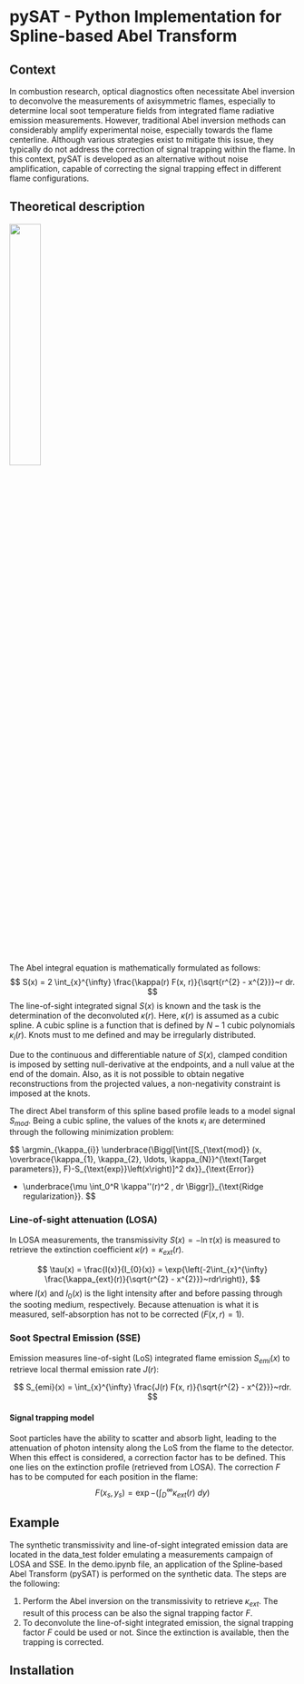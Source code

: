 # pySAT - Python Implementation for Spline-based Abel Transform

## Context
In combustion research, optical diagnostics often necessitate Abel inversion to deconvolve the measurements of axisymmetric flames, especially to determine local soot temperature fields from integrated flame radiative emission measurements. However, traditional Abel inversion methods can considerably amplify experimental noise, especially towards the flame centerline. Although various strategies exist to mitigate this issue, they typically do not address the correction of signal trapping within the flame. In this context, pySAT is developed as an alternative without noise amplification, capable of correcting the signal trapping effect in different flame configurations.

## Theoretical description

<img src="https://gitlab.coria-cfd.fr/littinm/pysat/-/raw/main/img/3D_Abel_Ethylene_v3.png" width="33%"/>


The Abel integral equation is mathematically formulated as follows:
$$
S(x) = 2 \int_{x}^{\infty} \frac{\kappa(r) F(x, r)}{\sqrt{r^{2} - x^{2}}}~r dr.
$$
The line-of-sight integrated signal $S(x)$ is known and the task is the determination of the deconvoluted $\kappa(r)$. Here, $\kappa(r)$ is assumed as a cubic spline. A cubic spline is a function that is defined by $N-1$ cubic polynomials $\kappa_{i}(r)$. Knots must to me defined and may be irregularly distributed.

Due to the continuous and differentiable nature of $S(x)$, clamped condition is imposed by setting null-derivative at the endpoints, and a null value at the end of the domain. Also, as it is not possible to obtain negative reconstructions from the projected values, a non-negativity constraint is imposed at the knots.

The direct Abel transform of this spline based profile leads to a model signal $S_{mod}$. Being a cubic spline, the values of the knots $\kappa_{i}$ are determined through the following minimization problem:

$$
\argmin_{\kappa_{i}} \underbrace{\Biggl[\int{[S_{\text{mod}} (x, \overbrace{\kappa_{1}, \kappa_{2}, \ldots, \kappa_{N}}^{\text{Target parameters}}, F)-S_{\text{exp}}\left(x\right)]^2 dx}}_{\text{Error}}
 + \underbrace{\mu \int_0^R \kappa''(r)^2 \, dr \Biggr]}_{\text{Ridge regularization}}.
$$

### Line-of-sight attenuation (LOSA)

In LOSA measurements, the transmissivity $S(x) = -\ln{\tau(x)}$ is measured to retrieve the extinction coefficient $\kappa(r) = \kappa_{ext}(r)$.

$$
\tau(x) = \frac{I(x)}{I_{0}(x)} = \exp{\left(-2\int_{x}^{\infty} \frac{\kappa_{ext}(r)}{\sqrt{r^{2} - x^{2}}}~rdr\right)},
$$
where $I(x)$ and $I_{0}(x)$ is the light intensity after and before passing through the sooting medium, respectively. Because attenuation is what it is measured, self-absorption has not to be corrected ($F(x, r) = 1$).

### Soot Spectral Emission (SSE)

Emission measures line-of-sight (LoS) integrated flame emission $S_{emi}(x)$ to retrieve local thermal emission rate $J(r)$:

$$
S_{emi}(x) = \int_{x}^{\infty} \frac{J(r) F(x, r)}{\sqrt{r^{2} - x^{2}}}~rdr.
$$

#### Signal trapping model
Soot particles have the ability to scatter and absorb light, leading to the attenuation of photon intensity along the LoS from the flame to the detector. When this effect is considered, a correction factor has to be defined. This one lies on the extinction profile (retrieved from LOSA). The correction $F$ has to be computed for each position in the flame:
$$
F(x_{s}, y_{s}) = \exp{-\left(\int_{D}^{\infty} \kappa_{ext}(r)~dy\right)}
$$

## Example
The synthetic transmissivity and line-of-sight integrated emission data are located in the data_test folder emulating a measurements campaign of LOSA and SSE. In the demo.ipynb file, an application of the Spline-based Abel Transform (pySAT) is performed on the synthetic data. The steps are the following:

1. Perform the Abel inversion on the transmissivity to retrieve $\kappa_{ext}$. The result of this process can be also the signal trapping factor $F$.
2. To deconvolute the line-of-sight integrated emission, the signal trapping factor $F$ could be used or not. Since the extinction is available, then the trapping is corrected.

## Installation
### 
